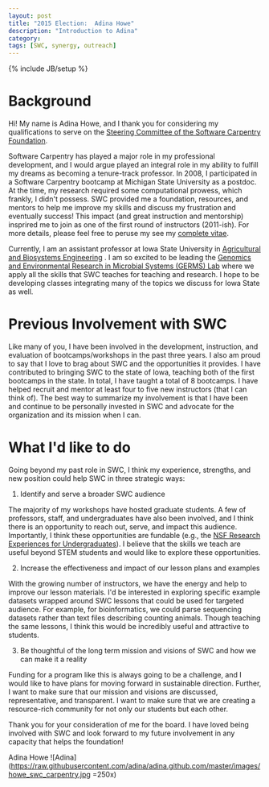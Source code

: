 ```yaml
---
layout: post
title: "2015 Election:  Adina Howe"
description: "Introduction to Adina"
category: 
tags: [SWC, synergy, outreach]
---
```

{% include JB/setup %}

# Background

Hi!  My name is Adina Howe, and I thank you for considering my
qualifications to serve on the [Steering Committee of the Software
Carpentry Foundation](http://software-carpentry.org/).

Software Carpentry has played a major role in my professional
development, and I would argue played an integral role in my ability
to fulfill my dreams as becoming a tenure-track professor.  In 2008, I
participated in a Software Carpentry bootcamp at Michigan State
University as a postdoc.  At the time, my research required some
computational prowess, which frankly, I didn't possess.  SWC
provided me a foundation, resources, and mentors to help me improve my
skills and discuss my frustration and eventually success!  This impact
(and great instruction and mentorship) insprired me to join as one of
the first round of instructors (2011-ish).  For more details, please
feel free to peruse my see my [complete vitae](https://github.com/adina/adina.github.com/blob/master/pdfs/cv_howe_jan2015.pdf?raw=true).

Currently, I am an assistant professor at Iowa State University in
[Agricultural and Biosystems Engineering](http://abe.iastate.edu)
.  I am so excited to be leading the [Genomics and Environmental
Research in Microbial Systems (GERMS) Lab](http://germslab.org) where
we apply all the skills that SWC teaches for teaching and research.
I hope to be developing classes integrating many of the topics we
discuss for Iowa State as well.

# Previous Involvement with SWC

Like many of you, I have been involved in the development,
instruction, and evaluation of bootcamps/workshops in the past three
years.  I also am proud to say that I love to brag about SWC and the
opportunities it provides.  I have contributed to bringing SWC to the state of Iowa,
teaching both of the first bootcamps in the state.    In total, I have
taught a total of 8 bootcamps.  I have helped recruit and mentor at least four
to five new instructors (that I can think of).  The best way
to summarize my involvement is that I have been and continue to be personally
invested in SWC and advocate for the organization and its mission when
I can.

# What I'd like to do

Going beyond my past role in SWC, I think my experience, strengths,
and new position could help SWC in three strategic ways:

1)  Identify and serve a broader SWC audience 

The majority of my workshops have hosted graduate students.  A few of
professors, staff, and undergraduates have also been involved, and I
think there is an opportunity to reach out, serve, and impact this audience.
Importantly, I think these opportunities are fundable (e.g., the [NSF
Research Experiences for Undergraduates](http://www.nsf.gov/funding/pgm_summ.jsp?pims_id=5517&from=fund)). I believe that the skills we teach are useful beyond STEM
students and would like to explore these opportunities.

2)  Increase the effectiveness and impact of our lesson plans and examples

With the growing number of instructors, we have the energy and help to
improve our lesson materials.  I'd be interested in exploring specific
example datasets wrapped around SWC lessons that could be used for
targeted audience.  For example, for bioinformatics, we could parse
sequencing datasets rather than text files describing counting
animals.  Though teaching the same lessons, I think this would be
incredibly useful and attractive to students.

3)  Be thoughtful of the long term mission and visions of SWC and how
we can make it a reality

Funding for a program like this is always going to be a challenge, and
I would like to have plans for moving forward in sustainable
direction.  Further, I want to make sure that our mission and visions
are discussed, representative, and transparent.  I want to make sure
that we are creating a resource-rich community for not only our students but each other.

Thank you for your consideration of me for the board.  I have loved
being involved with SWC and look forward to my future involvement in
any capacity that helps the foundation!

Adina Howe
![Adina](https://raw.githubusercontent.com/adina/adina.github.com/master/images/howe_swc_carpentry.jpg =250x)


